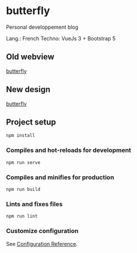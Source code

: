 # butterfly

Personal developpement blog

Lang.: French
Techno: VueJs 3 + Bootstrap 5

## Old webview

[butterfly](https://butterfly901605472.wordpress.com/)

## New design

[butterfly](https://butterfly-blog.herokuapp.com/)
## Project setup
```
npm install
```

### Compiles and hot-reloads for development
```
npm run serve
```

### Compiles and minifies for production
```
npm run build
```

### Lints and fixes files
```
npm run lint
```

### Customize configuration
See [Configuration Reference](https://cli.vuejs.org/config/).
